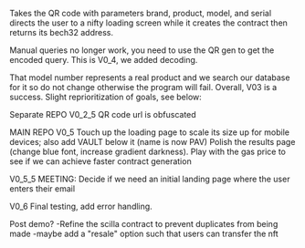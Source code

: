 Takes the QR code with parameters brand, product, model, and serial
directs the user to a nifty loading screen while it creates the contract 
then returns its bech32 address. 

Manual queries no longer work, you need to use the QR gen to get the encoded query. This is V0_4, we added decoding. 

That model number represents a real product and we search our database for it so do not change otherwise the program will fail. Overall, V03 is a success. Slight reprioritization of goals, see below:

Separate REPO
V0_2_5 QR code url is obfuscated

MAIN REPO
V0_5 Touch up the loading page to scale its size up for mobile devices; also add VAULT below it (name is now PAV) Polish the results page (change blue font, increase gradient darkness). Play with the gas price to see if we can achieve faster contract generation

V0_5_5 MEETING: Decide if we need an initial landing page where the user enters their email

V0_6 Final testing, add error handling. 


Post demo?
-Refine the scilla contract to prevent duplicates from being made
-maybe add a "resale" option such that users can transfer the nft